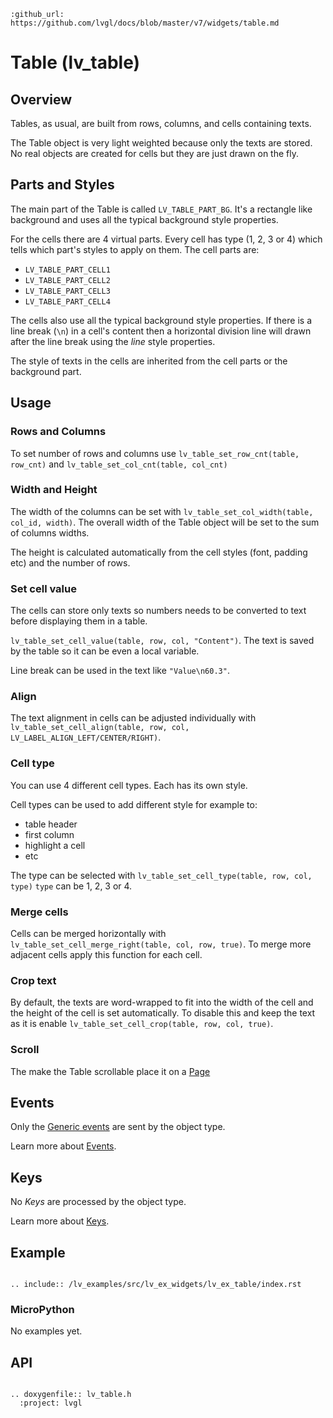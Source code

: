 ```eval_rst
:github_url: https://github.com/lvgl/docs/blob/master/v7/widgets/table.md
```
# Table (lv_table)

## Overview

Tables, as usual, are built from rows, columns, and cells containing texts.

The Table object is very light weighted because only the texts are stored. No real objects are created for cells but they are just drawn on the fly.


## Parts and Styles
The main part of the Table is called `LV_TABLE_PART_BG`. It's a rectangle like background and uses all the typical background style properties.

For the cells there are 4 virtual parts. Every cell has type (1, 2, 3 or 4) which tells which part's styles to apply on them. The cell parts are:
- `LV_TABLE_PART_CELL1`
- `LV_TABLE_PART_CELL2`
- `LV_TABLE_PART_CELL3`
- `LV_TABLE_PART_CELL4`

The cells also use all the typical background style properties. If there is a line break (`\n`) in a cell's content then a horizontal division line will drawn after the line break using the *line* style properties.

The style of texts in the cells are inherited from the cell parts or the background part.

## Usage

### Rows and Columns

To set number of rows and columns use `lv_table_set_row_cnt(table, row_cnt)` and `lv_table_set_col_cnt(table, col_cnt)`

### Width and Height

The width of the columns can be set with `lv_table_set_col_width(table, col_id, width)`. The overall width of the Table object will be set to the sum of columns widths.

The height is calculated automatically from the cell styles (font, padding etc) and the number of rows.

### Set cell value

The cells can store only texts so numbers needs to be converted to text before displaying them in a table.

`lv_table_set_cell_value(table, row, col, "Content")`. The text is saved by the table so it can be even a local variable.

Line break can be used in the text like `"Value\n60.3"`.

### Align

The text alignment in cells can be adjusted individually with `lv_table_set_cell_align(table, row, col, LV_LABEL_ALIGN_LEFT/CENTER/RIGHT)`.

### Cell type

You can use 4 different cell types. Each has its own style.

Cell types can be used to add different style for example to:
- table header
- first column
- highlight a cell
- etc

The type can be selected with `lv_table_set_cell_type(table, row, col, type)` `type` can be 1, 2, 3 or 4.

### Merge cells

Cells can be merged horizontally with `lv_table_set_cell_merge_right(table, col, row, true)`. To merge more adjacent cells apply this function for each cell.


### Crop text
By default, the texts are word-wrapped to fit into the width of the cell and the height of the cell is set automatically. 
To disable this and keep the text as it is enable `lv_table_set_cell_crop(table, row, col, true)`.

### Scroll
The make the Table scrollable place it on a [Page](/widgets/page)

## Events
Only the [Generic events](/overview/event.html#generic-events) are sent by the object type.

Learn more about [Events](/overview/event).

## Keys

No *Keys* are processed by the object type.

Learn more about [Keys](/overview/indev).

## Example

```eval_rst

.. include:: /lv_examples/src/lv_ex_widgets/lv_ex_table/index.rst

```

### MicroPython
No examples yet.

## API 

```eval_rst

.. doxygenfile:: lv_table.h
  :project: lvgl
        
```
